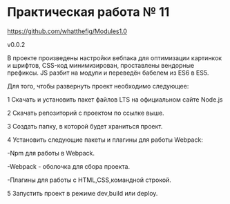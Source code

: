 <h1>Практическая работа № 11</h1>

https://github.com/whatthefig/Modules1.0

v0.0.2

В проекте произведены настройки вебпака для оптимизации картинкок и шрифтов, CSS-код минимизирован, проставлены вендорные префиксы. JS разбит на модули и переведён бабелем из ES6 в ES5.

Для того, чтобы развернуть проект необходимо следующее:


1 Скачать и установить пакет файлов LTS на официальном сайте Node.js


2 Скачать репозиторий с проектом по ссылке выше.


3 Создать папку, в которой будет храниться проект.


4 Установить следующие пакеты и плагины для работы Webpack:


 -Npm для работы в Webpack.
 
 -Webpack - оболочка для сбора проекта.
 
 -Плагины для работы с HTML,CSS,командной строкой.


5 Запустить проект в режиме dev,build или deploy.
